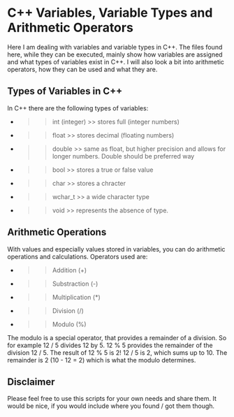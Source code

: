 # C++ Variables, Variable Types and Arithmetic Operators 

Here I am dealing with variables and variable types in C++. The files found here, while they can be executed, mainly show how
variables are assigned and what types of variables exist in C++. I will also look a bit into arithmetic operators, how they can 
be used and what they are.  

## Types of Variables in C++ 

In C++ there are the following types of variables: 

* >> int (integer) >> stores full (integer numbers)
* >> float >> stores decimal (floating numbers)
* >> double >> same as float, but higher precision and allows for longer numbers. Double should be preferred way
* >> bool >> stores a true or false value 
* >> char >> stores a chracter 
* >> wchar_t >> a wide character type
* >> void >> represents the absence of type.

## Arithmetic Operations 

With values and especially values stored in variables, you can do arithmetic operations and calculations. Operators used are: 

* >> Addition (+)
* >> Substraction (-)
* >> Multiplication (*)
* >> Division (/)
* >> Modulo (%)

The modulo is a special operator, that provides a remainder of a division. So for example 12 / 5 divides 12 by 5. 12 % 5 provides
the remainder of the division 12 / 5. The result of 12 % 5 is 2! 12 / 5 is 2, which sums up to 10. The remainder is 2 (10 - 12 = 2) 
which is what the modulo determines. 

## Disclaimer 

Please feel free to use this scripts for your own needs and share them. It would be nice, if you would include where you found / 
got them though.
